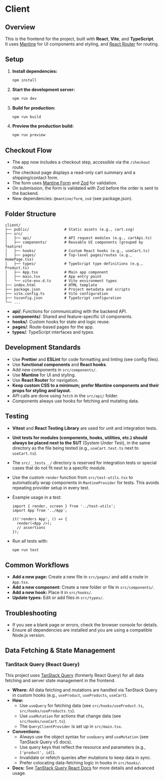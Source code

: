 # Client

## Overview

This is the frontend for the project, built with **React**, **Vite**, and **TypeScript**.  
It uses [Mantine](https://mantine.dev/) for UI components and styling, and [React Router](https://reactrouter.com/) for routing.

## Setup

1. **Install dependencies:**
   ```sh
   npm install
   ```
2. **Start the development server:**
   ```sh
   npm run dev
   ```
3. **Build for production:**
   ```sh
   npm run build
   ```
4. **Preview the production build:**
   ```sh
   npm run preview
   ```

## Checkout Flow

- The app now includes a checkout step, accessible via the `/checkout` route.
- The checkout page displays a read-only cart summary and a shipping/contact form.
- The form uses [Mantine Form](https://mantine.dev/form/use-form/) and [Zod](https://zod.dev/) for validation.
- On submission, the form is validated with Zod before the order is sent to the backend.
- New dependencies: `@mantine/form`, `zod` (see package.json).

## Folder Structure

```
client/
├── public/                # Static assets (e.g., cart.svg)
├── src/
│   ├── api/               # API request modules (e.g., cartApi.ts)
│   ├── components/        # Reusable UI components (grouped by feature)
│   ├── hooks/             # Custom React hooks (e.g., useCart.ts)
│   ├── pages/             # Top-level pages/routes (e.g., HomePage.tsx)
│   ├── types/             # TypeScript type definitions (e.g., Product.ts)
│   ├── App.tsx            # Main app component
│   ├── main.tsx           # App entry point
│   └── vite-env.d.ts      # Vite environment types
├── index.html             # HTML template
├── package.json           # Project metadata and scripts
├── vite.config.ts         # Vite configuration
├── tsconfig.json          # TypeScript configuration
└── ...
```

- **api/**: Functions for communicating with the backend API.
- **components/**: Shared and feature-specific UI components.
- **hooks/**: Custom hooks for state and logic reuse.
- **pages/**: Route-based pages for the app.
- **types/**: TypeScript interfaces and types.

## Development Standards

- Use **Prettier** and **ESLint** for code formatting and linting (see config files).
- Use **functional components** and **React hooks**.
- Add new components in `src/components/`.
- Use **Mantine** for UI and styling.
- Use **React Router** for navigation.
- **Keep custom CSS to a minimum; prefer Mantine components and their props for styling and layout.**
- API calls are done using `fetch` in the `src/api/` folder.
- Components always use hooks for fetching and mutating data.

## Testing

- **Vitest** and **React Testing Library** are used for unit and integration tests.
- **Unit tests for modules (components, hooks, utilities, etc.) should always be placed next to the SUT** (System Under Test), in the same directory as the file being tested (e.g., `useCart.test.ts` next to `useCart.ts`).
- The `src/__tests__/` directory is reserved for integration tests or special cases that do not fit next to a specific module.
- Use the custom `render` function from `src/test-utils.tsx` to automatically wrap components in `MantineProvider` for tests. This avoids repeating provider setup in every test.
- Example usage in a test:

  ```tsx
  import { render, screen } from '../test-utils';
  import App from '../App';

  it('renders App', () => {
    render(<App />);
    // assertions
  });
  ```

- Run all tests with:
  ```sh
  npm run test
  ```

## Common Workflows

- **Add a new page:** Create a new file in `src/pages/` and add a route in `App.tsx`.
- **Add a new component:** Create a new folder or file in `src/components/`.
- **Add a new hook:** Place it in `src/hooks/`.
- **Update types:** Edit or add files in `src/types/`.

## Troubleshooting

- If you see a blank page or errors, check the browser console for details.
- Ensure all dependencies are installed and you are using a compatible Node.js version.

## Data Fetching & State Management

### TanStack Query (React Query)

This project uses [TanStack Query](https://tanstack.com/query/latest/docs/framework/react/overview) (formerly React Query) for all data fetching and server state management in the frontend.

- **Where:** All data fetching and mutations are handled via TanStack Query in custom hooks (e.g., `useProduct`, `useProducts`, `useCart`).
- **How:**
  - Use `useQuery` for fetching data (see `src/hooks/useProduct.ts`, `src/hooks/useProducts.ts`).
  - Use `useMutation` for actions that change data (see `src/hooks/useCart.ts`).
  - The `QueryClientProvider` is set up in `src/main.tsx`.
- **Conventions:**
  - Always use the object syntax for `useQuery` and `useMutation` (see TanStack Query v5 docs).
  - Use query keys that reflect the resource and parameters (e.g., `['product', id]`).
  - Invalidate or refetch queries after mutations to keep data in sync.
  - Prefer colocating data-fetching logic in hooks in `src/hooks/`.
- **Docs:** See [TanStack Query React Docs](https://tanstack.com/query/latest/docs/framework/react/overview) for more details and advanced usage.
